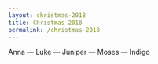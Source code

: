 ```yaml
---
layout: christmas-2018
title: Christmas 2018
permalink: /christmas-2018
---
```


Anna — Luke — Juniper — Moses — Indigo

